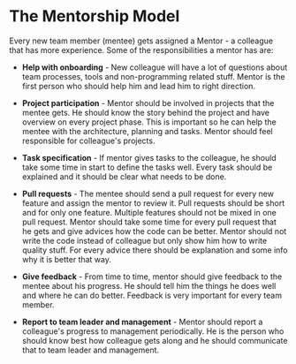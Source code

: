 # The Mentorship Model

Every new team member (mentee) gets assigned a Mentor - a colleague that has more experience. Some of the responsibilities a mentor has are:

* **Help with onboarding** - New colleague will have a lot of questions about team processes, tools and non-programming related stuff. Mentor is the first person who should help him and lead him to right direction.

* **Project participation** - Mentor should be involved in projects that the mentee gets. He should know the story behind the project and have overview on every project phase. This is important so he can help the mentee with the architecture, planning and tasks. Mentor should feel responsible for colleague's projects.

* **Task specification** - If mentor gives tasks to the colleague, he should take some time in start to define the tasks well. Every task should be explained and it should be clear what needs to be done.

* **Pull requests** - The mentee should send a pull request for every new feature and assign the mentor to review it. Pull requests should be short and for only one feature. Multiple features should not be mixed in one pull request. Mentor should take some time for every pull request that he gets and give advices how the code can be better. Mentor should not write the code instead of colleague but only show him how to write quality stuff. For every advice there should be explanation and some info why it is better that way.

* **Give feedback** - From time to time, mentor should give feedback to the mentee about his progress. He should tell him the things he does well and where he can do better. Feedback is very important for every team member.

* **Report to team leader and management** - Mentor should report a colleague's progress to management periodically. He is the person who should know best how colleague gets along and he should communicate that to team leader and management.
